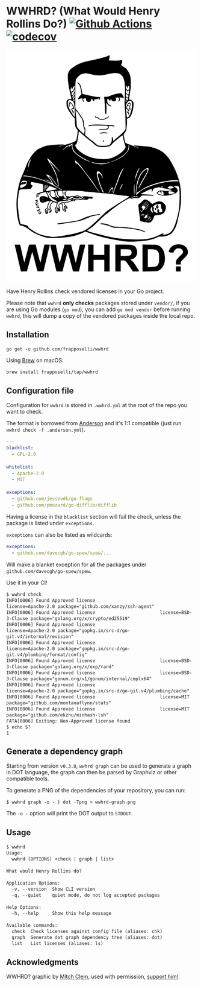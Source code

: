 # WWHRD? (What Would Henry Rollins Do?) [![Github Actions](https://github.com/frapposelli/wwhrd/workflows/ci/badge.svg)](https://github.com/frapposelli/wwhrd/actions?query=workflow%3Aci) [![codecov](https://codecov.io/gh/frapposelli/wwhrd/branch/master/graph/badge.svg)](https://codecov.io/gh/frapposelli/wwhrd)

![WWHRD?](./hack/wwhrd.svg)

Have Henry Rollins check vendored licenses in your Go project.

Please note that `wwhrd` **only checks** packages stored under `vendor/`, if you are using Go modules (`go mod`), you can add `go mod vendor` before running `wwhrd`, this will dump a copy of the vendored packages inside the local repo.

## Installation

```console
go get -u github.com/frapposelli/wwhrd
```

Using [Brew](https://brew.sh) on macOS:

```console
brew install frapposelli/tap/wwhrd
```

## Configuration file

Configuration for `wwhrd` is stored in `.wwhrd.yml` at the root of the repo you want to check.

The format is borrowed from [Anderson](https://github.com/xoebus/anderson) and it's 1:1 compatible (just run `wwhrd check -f .anderson.yml`).

```yaml
---
blacklist:
  - GPL-2.0

whitelist:
  - Apache-2.0
  - MIT

exceptions:
  - github.com/jessevdk/go-flags
  - github.com/pmezard/go-difflib/difflib
```

Having a license in the `blacklist` section will fail the check, unless the package is listed under `exceptions`.

`exceptions` can also be listed as wildcards:

```yaml
exceptions:
  - github.com/davecgh/go-spew/spew/...
```

Will make a blanket exception for all the packages under `github.com/davecgh/go-spew/spew`.

Use it in your CI!

```console
$ wwhrd check
INFO[0006] Found Approved license                        license=Apache-2.0 package="github.com/xanzy/ssh-agent"
INFO[0006] Found Approved license                        license=BSD-3-Clause package="golang.org/x/crypto/ed25519"
INFO[0006] Found Approved license                        license=Apache-2.0 package="gopkg.in/src-d/go-git.v4/internal/revision"
INFO[0006] Found Approved license                        license=Apache-2.0 package="gopkg.in/src-d/go-git.v4/plumbing/format/config"
INFO[0006] Found Approved license                        license=BSD-3-Clause package="golang.org/x/exp/rand"
INFO[0006] Found Approved license                        license=BSD-3-Clause package="gonum.org/v1/gonum/internal/cmplx64"
INFO[0006] Found Approved license                        license=Apache-2.0 package="gopkg.in/src-d/go-git.v4/plumbing/cache"
INFO[0006] Found Approved license                        license=MIT package="github.com/montanaflynn/stats"
INFO[0006] Found Approved license                        license=MIT package="github.com/ekzhu/minhash-lsh"
FATA[0006] Exiting: Non-Approved license found
$ echo $?
1
```

## Generate a dependency graph

Starting from version `v0.3.0`, `wwhrd graph` can be used to generate a graph in DOT language, the graph can then be parsed by Graphviz or other compatible tools.

To generate a PNG of the dependencies of your repository, you can run:

```console
$ wwhrd graph -o - | dot -Tpng > wwhrd-graph.png
```

The `-o -` option will print the DOT output to `STDOUT`.

## Usage

```console
$ wwhrd
Usage:
  wwhrd [OPTIONS] <check | graph | list>

What would Henry Rollins do?

Application Options:
  -v, --version  Show CLI version
  -q, --quiet    quiet mode, do not log accepted packages

Help Options:
  -h, --help     Show this help message

Available commands:
  check  Check licenses against config file (aliases: chk)
  graph  Generate dot graph dependency tree (aliases: dot)
  list   List licenses (aliases: ls)
```

## Acknowledgments

WWHRD? graphic by [Mitch Clem](http://mitchclem.tumblr.com/), used with permission, [support him!](https://store.silversprocket.net/collections/mitchclem).
